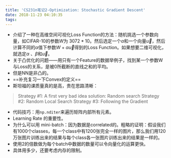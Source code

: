 ```yaml
---
title: 'CS231n笔记2-Optimization: Stochastic Gradient Descent'
date: 2018-11-23 04:10:35
tags:
---
```

- 介绍了一种在高维空间可视化Loss Function的方法：随机挑选一个参数向量，如CIFAR-10的参数$W$为 $3072 * 10$。然后选定一个$\alpha$和一个向量$\vec u$，然后计算不同的$\alpha$值下参数$W+\alpha\vec u$得到的Loss Function。如果想要二维可视化，就选定$\alpha$ 、$\beta$和$\vec u$。
- 关于凸优化的问题——用只有一个Feature的数据举例子，找到某一个参数W与Loss的关系，是被0所截断的直线之和的平均。
- 但是NN是非凸的。
- ==补充复习一下Convex的定义==
- 斯坦福的课质量真的是高，贵在思路清晰：
>Strategy #1: A first very bad idea solution: Random search
>Strategy #2: Random Local Search
>Strategy #3: Following the Gradient
- 代码技巧：用`np.nditer`来遍历矩阵内部所有元素。
- Learning Rate 的重要性。
- 为什么可以用 mini-batch：因为数据是correlated的。粗略的证明：假设我们有1000个classes，每一个class中有1200张完全一样的图片，那么我们用120万张图片训练出来的结果与每个class各一张图片训练出来的结果是一样的。
- 使用2的倍数做为每个batch中数据的数量可以令向量化的运算更快。
- 具体用多少，还要考虑内存的限制。
